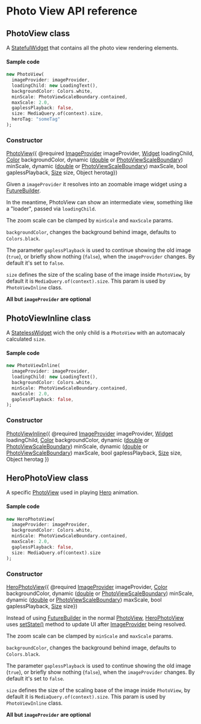 # Photo View API reference

## PhotoView class

A [StatefulWidget](https://docs.flutter.io/flutter/widgets/StatefulWidget-class.html) that contains all the photo view rendering elements.

#### Sample code

```dart
new PhotoView(
  imageProvider: imageProvider,
  loadingChild: new LoadingText(),
  backgroundColor: Colors.white,
  minScale: PhotoViewScaleBoundary.contained,
  maxScale: 2.0,
  gaplessPlayback: false,
  size: MediaQuery.of(context).size,
  heroTag: "someTag"
);
```

### Constructor

[PhotoView](/lib/photo_view.dart)({
@required [ImageProvider](https://docs.flutter.io/flutter/painting/ImageProvider-class.html) imageProvider,
[Widget](https://docs.flutter.io/flutter/widgets/Widget-class.html) loadingChild,
[Color](https://docs.flutter.io/flutter/dart-ui/Color-class.html) backgroundColor,
dynamic ([double](https://docs.flutter.io/flutter/dart-core/double-class.html) or [PhotoViewScaleBoundary](/lib/photo_view_scale_boundary.dart)) minScale,
dynamic ([double](https://docs.flutter.io/flutter/dart-core/double-class.html) or [PhotoViewScaleBoundary](/lib/photo_view_scale_boundary.dart)) maxScale, 
bool gaplessPlayback,
[Size](https://docs.flutter.io/flutter/dart-ui/Size-class.html) size,
Object herotag})

Given a `imageProvider` it resolves into an zoomable image widget using a [FutureBuilder](https://docs.flutter.io/flutter/widgets/FutureBuilder-class.html).

In the meantime, PhotoView can show an intermediate view, something like a "loader", passed via `loadingChild`.

The zoom scale can be clamped by `minScale` and `maxScale` params. 

`backgroundColor`, changes the background behind image, defaults to `Colors.black`. 

The parameter `gaplessPlayback` is used to continue showing the old image (`true`), or briefly show nothing (`false`), when the `imageProvider` changes. By default it's set to `false`.

`size` defines the size of the scaling base of the image inside `PhotoView`, by default it is `MediaQuery.of(context).size`. This param is used by `PhotoViewInline` class.

**All but `imageProvider` are optional**



## PhotoViewInline class

A [StatelessWidget](https://docs.flutter.io/flutter/widgets/StatelessWidget-class.html) wich the only child is a `PhotoView` with an automacaly calculated `size`.

#### Sample code

```dart
new PhotoViewInline(
  imageProvider: imageProvider,
  loadingChild: new LoadingText(),
  backgroundColor: Colors.white,
  minScale: PhotoViewScaleBoundary.contained,
  maxScale: 2.0,
  gaplessPlayback: false,
);
```

### Constructor

[PhotoViewInline](/lib/photo_view.dart)({
@required [ImageProvider](https://docs.flutter.io/flutter/painting/ImageProvider-class.html) imageProvider,
[Widget](https://docs.flutter.io/flutter/widgets/Widget-class.html) loadingChild,
[Color](https://docs.flutter.io/flutter/dart-ui/Color-class.html) backgroundColor,
dynamic ([double](https://docs.flutter.io/flutter/dart-core/double-class.html) or [PhotoViewScaleBoundary](/lib/photo_view_scale_boundary.dart)) minScale,
dynamic ([double](https://docs.flutter.io/flutter/dart-core/double-class.html) or [PhotoViewScaleBoundary](/lib/photo_view_scale_boundary.dart)) maxScale, 
bool gaplessPlayback,
[Size](https://docs.flutter.io/flutter/dart-ui/Size-class.html) size,
Object herotag
})

## HeroPhotoView class

A specific [PhotoView](/lib/photo_view.dart) used in playing [Hero](https://docs.flutter.io/flutter/widgets/Hero-class.html) animation.

#### Sample code

```dart
new HeroPhotoView(
  imageProvider: imageProvider,
  backgroundColor: Colors.white,
  minScale: PhotoViewScaleBoundary.contained,
  maxScale: 2.0,
  gaplessPlayback: false,
  size: MediaQuery.of(context).size
);
```

### Constructor

[HeroPhotoView](/lib/hero_photo_view.dart)({
@required [ImageProvider](https://docs.flutter.io/flutter/painting/ImageProvider-class.html) imageProvider,
[Color](https://docs.flutter.io/flutter/dart-ui/Color-class.html) backgroundColor,
dynamic ([double](https://docs.flutter.io/flutter/dart-core/double-class.html) or [PhotoViewScaleBoundary](/lib/photo_view_scale_boundary.dart)) minScale,
dynamic ([double](https://docs.flutter.io/flutter/dart-core/double-class.html) or [PhotoViewScaleBoundary](/lib/photo_view_scale_boundary.dart)) maxScale, 
bool gaplessPlayback,
[Size](https://docs.flutter.io/flutter/dart-ui/Size-class.html) size})

Instead of using [FutureBuilder](https://docs.flutter.io/flutter/widgets/FutureBuilder-class.html) in the normal [PhotoView](/lib/photo_view.dart), [HeroPhotoView](/lib/hero_photo_view.dart) uses [setState()](https://docs.flutter.io/flutter/widgets/State/setState.html) method to update UI after [ImageProvider](https://docs.flutter.io/flutter/painting/ImageProvider-class.html) being resolved.

The zoom scale can be clamped by `minScale` and `maxScale` params. 

`backgroundColor`, changes the background behind image, defaults to `Colors.black`. 

The parameter `gaplessPlayback` is used to continue showing the old image (`true`), or briefly show nothing (`false`), when the `imageProvider` changes. By default it's set to `false`.

`size` defines the size of the scaling base of the image inside `PhotoView`, by default it is `MediaQuery.of(context).size`. This param is used by `PhotoViewInline` class.

**All but `imageProvider` are optional**
